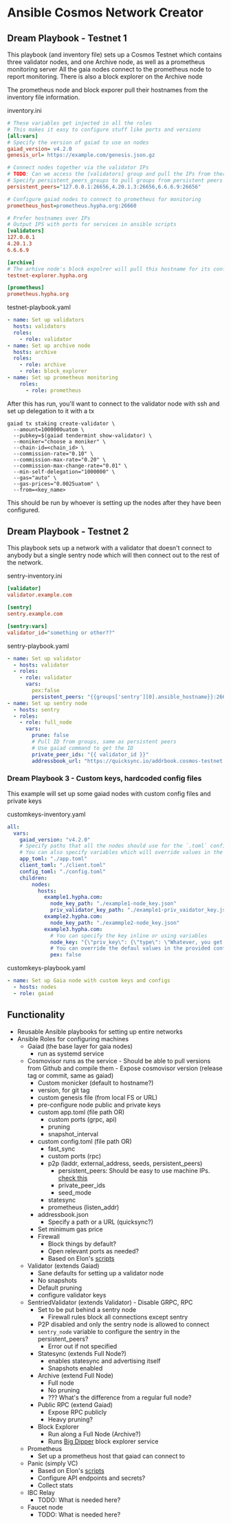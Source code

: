 # Ansible Cosmos Network Creator

## Dream Playbook - Testnet 1

This playbook (and inventory file) sets up a Cosmos Testnet which contains three validator nodes, and one Archive node, as well as a prometheus monitoring server
All the gaia nodes connect to the prometheus node to report monitoring.
There is also a block explorer on the Archive node

The prometheus node and block exporer pull their hostnames from the inventory file information.

inventory.ini

```ini
# These variables get injected in all the roles
# This makes it easy to configure stuff like ports and versions
[all:vars]
# Specify the version of gaiad to use on nodes
gaiad_version= v4.2.0
genesis_url= https://example.com/genesis.json.gz

# Connect nodes together via the validator IPs
# TODO: Can we access the [validators] group and pull the IPs from there?
# Specify persistent_peers_groups to pull groups from persistent peers
persistent_peers="127.0.0.1:26656,4.20.1.3:26656,6.6.6.9:26656"

# Configure gaiad nodes to connect to prometheus for monitoring
prometheus_host=prometheus.hypha.org:26660

# Prefer hostnames over IPs
# Output IPS with ports for services in ansible scripts
[validators]
127.0.0.1
4.20.1.3
6.6.6.9

[archive]
# The arhive node's block expolrer will pull this hostname for its config
testnet-explorer.hypha.org

[prometheus]
prometheus.hypha.org
```

testnet-playbook.yaml

```yaml
- name: Set up validators
  hosts: validators
  roles:
    - role: validator
- name: Set up archive node
  hosts: archive
  roles:
    - role: archive
    - role: block_explorer
- name: Set up prometheus monitoring
	roles:
	  - role: prometheus
```

After this has run, you'll want to connect to the validator node with ssh and set up delegation to it with a tx

```
gaiad tx staking create-validator \
  --amount=1000000uatom \
  --pubkey=$(gaiad tendermint show-validator) \
  --moniker="choose a moniker" \
  --chain-id=<chain_id> \
  --commission-rate="0.10" \
  --commission-max-rate="0.20" \
  --commission-max-change-rate="0.01" \
  --min-self-delegation="1000000" \
  --gas="auto" \
  --gas-prices="0.0025uatom" \
  --from=<key_name>
```

This should be run by whoever is setting up the nodes after they have been configured.

## Dream Playbook - Testnet 2

This playbook sets up a network with a validator that doesn't connect to anybody but a single sentry node which will then connect out to the rest of the network.

sentry-inventory.ini

```ini
[validator]
validator.example.com

[sentry]
sentry.example.com

[sentry:vars]
validator_id="something or other??"
```

sentry-playbook.yaml

```yaml
- name: Set up validator
  - hosts: validator
  - roles:
    - role: validator
      vars:
        pex:false
        persistent_peers: "{{groups['sentry'][0].ansible_hostname}}:26656"
- name: Set up sentry node
  - hosts: sentry
  - roles:
    - role: full_node
      vars:
        prune: false
        # Pull ID from groups, same as persistent peers
        # Use gaiad command to get the ID
        private_peer_ids: "{{ validator_id }}"
        addressbook_url: "https://quicksync.io/addrbook.cosmos-testnet.json"
```

### Dream Playbook 3 - Custom keys, hardcoded config files

This example will set up some gaiad nodes with custom config files and private keys

customkeys-inventory.yaml

```yaml
all:
  vars:
    gaiad_version: "v4.2.0"
    # Specify paths that all the nodes should use for the `.toml` config files
    # You can also specify variables which will override values in the files
    app_toml: "./app.toml"
    client_toml: "./client.toml"
    config_toml: "./config.toml"
	children:
		nodes:
		  hosts:
		    example1.hypha.com:
		      node_key_path: "./example1-node_key.json"
		      priv_validator_key_path: "./example1-priv_vaidator_key.json"
		    example2.hypha.com:
		      node_key_path: "./exammple2-node_key.json"
		    example3.hypha.com:
		      # You can specify the key inline or using variables
		      node_key: "{\"priv_key\": {\"type\": \"Whatever, you get it\"}}
		      # You can override the defaul values in the provided configs"
		      pex: false
```

customkeys-playbook.yaml

```yaml
- name: Set up Gaia node with custom keys and configs
  - hosts: nodes
  - role: gaiad
```

## Functionality

- Reusable Ansible playbooks for setting up entire networks
- Ansible Roles for configuring machines
	- Gaiad (the base layer for gaia nodes)
		- run as systemd service
    - Cosmovisor runs as the service
			- Should be able to pull versions from Github and compile them
			- Expose cosmovisor version (release tag or commit, same as gaiad)
		- Custom monicker (default to hostname?)
		- version, for git tag
		- custom genesis file (from local FS or URL)
		- pre-configure node public and private keys
		- custom app.toml (file path OR)
			- custom ports (grpc, api)
			- pruning
			- snapshot_interval
		- custom config.toml (file path OR)
			- fast_sync
			- custom ports (rpc)
			- p2p (laddr, external_address, seeds, persistent_peers)
				- persistent_peers: Should be easy to use machine IPs. [check this](https://stackoverflow.com/questions/36328907/ansible-get-all-the-ip-addresses-of-a-group)
				- private_peer_ids
				- seed_mode
			- statesync
			- prometheus (listen_addr)
		- addressbook.json
		  - Specify a path or a URL (quicksync?)
		- Set minimum gas price
		- Firewall
			- Block things by default?
			- Open relevant ports as needed?
			- Based on Elon's [scripts](https://github.com/hyphacoop/ansibles/blob/master/distributed-press/srv1.distributed.press/roles/firewall/tasks/rules.yml)
	- Validator (extends Gaiad)
		- Sane defaults for setting up a validator node
		- No snapshots
		- Default pruning
		- configure validator keys
  - SentriedValidator (extends Validator)
		- Disable GRPC, RPC
    - Set to be put behind a sentry node
    	- Firewall rules block all connections except sentry
    - P2P disabled and only the sentry node is allowed to connect
    - `sentry_node` variable to configure the sentry in the persistent_peers?
    	- Error out if not specified
	- Statesync (extends Full Node?)
		- enables statesync and advertising itself
		- Snapshots enabled
	- Archive (extend Full Node)
		- Full node
		- No pruning
		- ??? What's the difference from a regular full node?
	- Public RPC (extend Gaiad)
		- Expose RPC publicly
		- Heavy pruning?
	- Block Explorer
		- Run along a Full Node (Archive?)
		- Runs [Big Dipper](https://github.com/forbole/big-dipper) block explorer service
  - Prometheus
    - Set up a prometheus host that gaiad can connect to
  - Panic (simply VC)
    - Based on Elon's [scripts](https://github.com/hyphacoop/cosmos-organizing/pull/56?notification_referrer_id=NT_kwDOAA3oh7EyOTQwMDIwNTc4OjkxMTQ5NQ)
    - Configure API endpoints and secrets?
  	- Collect stats
  - IBC Relay
  	- TODO: What is needed here?
  - Faucet node
    - TODO: What is needed here?
